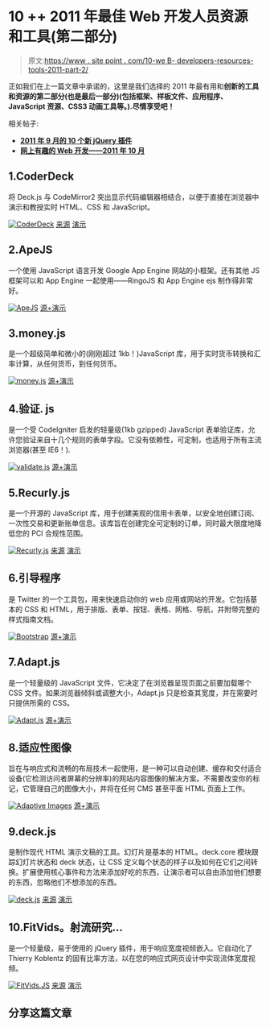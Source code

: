 # 10 ++ 2011 年最佳 Web 开发人员资源和工具(第二部分)

> 原文:[https://www . site point . com/10-we B- developers-resources-tools-2011-part-2/](https://www.sitepoint.com/10-web-developers-resources-tools-2011-part-2/)

正如我们在上一篇文章中承诺的，这里是我们选择的 2011 年最有用和**创新的工具和资源的第二部分(也是最后一部分)(包括框架、样板文件、应用程序、JavaScript 资源、CSS3 动画工具等。).尽情享受吧！**

相关帖子:

*   [**2011 年 9 月的 10 个新 jQuery 插件**](http://www.jquery4u.com/plugins/jquery-september-2011/)
*   [**网上有趣的 Web 开发——2011 年 10 月**](http://www.jquery4u.com/random/october-2011/)

## 1.CoderDeck

将 Deck.js 与 CodeMirror2 突出显示代码编辑器相结合，以便于直接在浏览器中演示和教授实时 HTML、CSS 和 JavaScript。

 [![CoderDeck](../Images/494f546c4c9bbe274cbc7f4f55478d58.png)](https://github.com/cykod/CoderDeck) 
[来源](https://github.com/cykod/CoderDeck)
[演示](http://cykod.github.com/CoderDeck/)

## 2.ApeJS

一个使用 JavaScript 语言开发 Google App Engine 网站的小框架。还有其他 JS 框架可以和 App Engine 一起使用——RingoJS 和 App Engine ejs 制作得非常好。

 [![ApeJS](../Images/176f8296435835c3043974e1fa751af2.png)](http://lmatteis.github.com/apejs/) 
[源+演示](http://lmatteis.github.com/apejs/)

## 3.money.js

是一个超级简单和微小的(刚刚超过 1kb！)JavaScript 库，用于实时货币转换和汇率计算，从任何货币，到任何货币。

 [![money.js](../Images/ed47ceb04fa2f7cf1c1615c3619c45c9.png)](http://josscrowcroft.github.com/money.js/) 
[源+演示](http://josscrowcroft.github.com/money.js/)

## 4.验证. js

是一个受 CodeIgniter 启发的轻量级(1kb gzipped) JavaScript 表单验证库，允许您验证来自十几个规则的表单字段。它没有依赖性，可定制，也适用于所有主流浏览器(甚至 IE6！).

 [![validate.js](../Images/352a449a16680a80767745696a830241.png)](http://rickharrison.github.com/validate.js/) 
[源+演示](http://rickharrison.github.com/validate.js/)

## 5.Recurly.js

是一个开源的 JavaScript 库，用于创建美观的信用卡表单，以安全地创建订阅、一次性交易和更新账单信息。该库旨在创建完全可定制的订单，同时最大限度地降低您的 PCI 合规性范围。

 [![Recurly.js](../Images/983af9681c27c2dc11d4cb149e927e2e.png)](http://js.recurly.com/) 
[来源](http://js.recurly.com/)
[演示](https://js.recurly.com/examples/)

## 6.引导程序

是 Twitter 的一个工具包，用来快速启动你的 web 应用或网站的开发。它包括基本的 CSS 和 HTML，用于排版、表单、按钮、表格、网格、导航，并附带完整的样式指南文档。

 [![Bootstrap](../Images/51335e96e2f35f8d6b6ebf4fb5c01bb2.png)](http://twitter.github.com/bootstrap/) 
[源+演示](http://twitter.github.com/bootstrap/)

## 7.Adapt.js

是一个轻量级的 JavaScript 文件，它决定了在浏览器呈现页面之前要加载哪个 CSS 文件。如果浏览器倾斜或调整大小，Adapt.js 只是检查其宽度，并在需要时只提供所需的 CSS。

 [![Adapt.js](../Images/68c7d905f4499840272145d658845a79.png)](http://adapt.960.gs/) 
[源+演示](http://adapt.960.gs/)

## 8.适应性图像

旨在与响应式和流畅的布局技术一起使用，是一种可以自动创建、缓存和交付适合设备(它检测访问者屏幕的分辨率)的网站内容图像的解决方案。不需要改变你的标记，它管理自己的图像大小，并将在任何 CMS 甚至平面 HTML 页面上工作。

 [![Adaptive Images](../Images/e1abdd23130d90680d7f14ce4e9d5731.png)](http://adaptive-images.com/) 
[源+演示](http://adaptive-images.com/)

## 9.deck.js

是制作现代 HTML 演示文稿的工具。幻灯片是基本的 HTML。deck.core 模块跟踪幻灯片状态和 deck 状态，让 CSS 定义每个状态的样子以及如何在它们之间转换。扩展使用核心事件和方法来添加好吃的东西，让演示者可以自由添加他们想要的东西，忽略他们不想添加的东西。

 [![deck.js](../Images/9f1cc5fbc9b277d929ef12a46ba08967.png)](http://imakewebthings.github.com/deck.js/docs/) 
[来源](http://imakewebthings.github.com/deck.js/docs/)
[演示](http://imakewebthings.github.com/deck.js/)

## 10.FitVids。射流研究…

是一个轻量级，易于使用的 jQuery 插件，用于响应宽度视频嵌入。它自动化了 Thierry Koblentz 的固有比率方法，以在您的响应式网页设计中实现流体宽度视频。

 [![FitVids.JS](../Images/92f1d3fc163bdc016f8981ee8501d899.png)](https://github.com/davatron5000/FitVids.js) 
[来源](https://github.com/davatron5000/FitVids.js)
[演示](http://fitvidsjs.com/)

## 分享这篇文章
